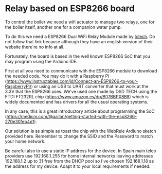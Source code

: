 # Relay based on ESP8266 board

To control the boiler we need a wifi actuator to manage two relays, one for the boiler itself, another one for a companion water pump.

To do this we need a ESP8266 Dual WiFi Relay Module made by [lctech](www.lctech.cc). Do not follow that link because although they have an english version of their website there're no info at all.

Fortunately, the board is based in the well known ESP8266 SoC that you may program using the Arduino IDE.

First at all you need to communicate with the ESP8266 module to download the needed code. You may do it with a Raspberry Pi (https://www.instructables.com/id/Connect-an-ESP8266-to-your-RaspberryPi/) or using an USB to UART converter that must work at the 3.3V that the ESP8266 uses. We've used one made by DSD TECH using the FTDI FT232RL chip (https://www.amazon.es/dp/B07BBPX8B8) which is widely documented and has drivers for all the usual operating systems.

In any case, this is a great introductory article about programming the SoC (https://medium.com/@aallan/getting-started-with-the-esp8266-270e30feb4d1).

Our solution is as simple as toast the chip with the WebRele Ardiuno sketch provided here. Remember to change the SSID and the Password to match your home network.

Be careful also to use a static IP address for the device. In Spain main telco providers use 192.168.1.255 for home internal networks leaving addresses 192.168.1.2 up to 31 free from the DHCP pool so I've chosen 192.168.1.18 as the address for my device. Adapt it to your local requirements if needed.
